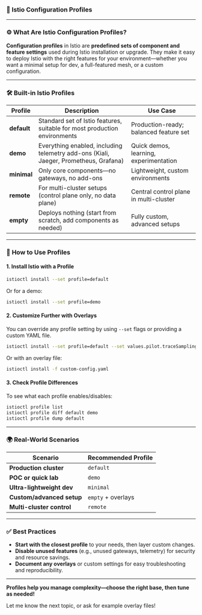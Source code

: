 ### 📌 Istio Configuration Profiles

---

### ⚙️ **What Are Istio Configuration Profiles?**

**Configuration profiles** in Istio are **predefined sets of component and feature settings** used during Istio installation or upgrade.
They make it easy to deploy Istio with the right features for your environment—whether you want a minimal setup for dev, a full-featured mesh, or a custom configuration.

---

### 🛠️ **Built-in Istio Profiles**

| Profile     | Description                                                                          | Use Case                               |
| ----------- | ------------------------------------------------------------------------------------ | -------------------------------------- |
| **default** | Standard set of Istio features, suitable for most production environments            | Production-ready; balanced feature set |
| **demo**    | Everything enabled, including telemetry add-ons (Kiali, Jaeger, Prometheus, Grafana) | Quick demos, learning, experimentation |
| **minimal** | Only core components—no gateways, no add-ons                                         | Lightweight, custom environments       |
| **remote**  | For multi-cluster setups (control plane only, no data plane)                         | Central control plane in multi-cluster |
| **empty**   | Deploys nothing (start from scratch, add components as needed)                       | Fully custom, advanced setups          |

---

### 🚦 **How to Use Profiles**

#### 1. **Install Istio with a Profile**

```bash
istioctl install --set profile=default
```

Or for a demo:

```bash
istioctl install --set profile=demo
```

#### 2. **Customize Further with Overlays**

You can override any profile setting by using `--set` flags or providing a custom YAML file.

```bash
istioctl install --set profile=default --set values.pilot.traceSampling=100
```

Or with an overlay file:

```bash
istioctl install -f custom-config.yaml
```

#### 3. **Check Profile Differences**

To see what each profile enables/disables:

```bash
istioctl profile list
istioctl profile diff default demo
istioctl profile dump default
```

---

### 🌍 **Real-World Scenarios**

| Scenario                  | Recommended Profile |
| ------------------------- | ------------------- |
| **Production cluster**    | `default`           |
| **POC or quick lab**      | `demo`              |
| **Ultra-lightweight dev** | `minimal`           |
| **Custom/advanced setup** | `empty` + overlays  |
| **Multi-cluster control** | `remote`            |

---

### ✅ **Best Practices**

* **Start with the closest profile** to your needs, then layer custom changes.
* **Disable unused features** (e.g., unused gateways, telemetry) for security and resource savings.
* **Document any overlays** or custom settings for easy troubleshooting and reproducibility.

---

**Profiles help you manage complexity—choose the right base, then tune as needed!**

Let me know the next topic, or ask for example overlay files!

